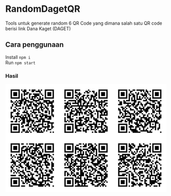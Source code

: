 # RandomDagetQR
Tools untuk generate random 6 QR Code yang dimana salah satu QR code berisi link Dana Kaget (DAGET)

## Cara penggunaan
Install `npm i`  
Run `npm start`

### Hasil
![Example result](example.png "Example result")